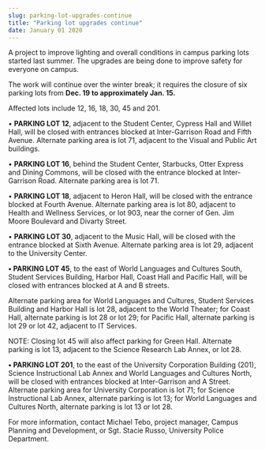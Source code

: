 ```yaml
---
slug: parking-lot-upgrades-continue
title: "Parking lot upgrades continue"
date: January 01 2020
---
```


<p>A project to improve lighting and overall conditions in campus parking lots started last summer. The upgrades are being done to improve safety for everyone on campus.</p><p>The work will continue over the winter break; it requires the closure of six parking lots from <strong>Dec. 19 to approximately Jan. 15.</strong>
</p><p>Affected lots include 12, 16, 18, 30, 45 and 201.
</p><p>• <strong>PARKING LOT 12</strong>, adjacent to the Student Center, Cypress Hall and Willet Hall, will be closed with entrances blocked at Inter&#45;Garrison Road and Fifth Avenue. Alternate parking area is lot 71, adjacent to the Visual and Public Art buildings.
</p><p>• <strong>PARKING LOT 16</strong>, behind the Student Center, Starbucks, Otter Express and Dining Commons, will be closed with the entrance blocked at Inter&#45;Garrison Road. Alternate parking area is lot 71.
</p><p>• <strong>PARKING LOT 18</strong>, adjacent to Heron Hall, will be closed with the entrance blocked at Fourth Avenue. Alternate parking area is lot 80, adjacent to Health and Wellness Services, or lot 903, near the corner of Gen. Jim Moore Boulevard and Divarty Street.
</p><p>• <strong>PARKING LOT 30</strong>, adjacent to the Music Hall, will be closed with the entrance blocked at Sixth Avenue. Alternate parking area is lot 29, adjacent to the University Center.
</p><p><strong>• PARKING LOT 45</strong>, to the east of World Languages and Cultures South, Student Services Building, Harbor Hall, Coast Hall and Pacific Hall, will be closed with entrances blocked at A and B streets.
</p><p>Alternate parking area for World Languages and Cultures, Student Services Building and Harbor Hall is lot 28, adjacent to the World Theater; for Coast Hall, alternate parking is lot 28 or lot 29; for Pacific Hall, alternate parking is lot 29 or lot 42, adjacent to IT Services.
</p><p>NOTE: Closing lot 45 will also affect parking for Green Hall. Alternate parking is lot 13, adjacent to the Science Research Lab Annex, or lot 28.
</p><p><strong>• PARKING LOT 201</strong>, to the east of the University Corporation Building &#40;201&#41;, Science Instructional Lab Annex and World Languages and Cultures North, will be closed with entrances blocked at Inter&#45;Garrison and A Street. Alternate parking area for University Corporation is lot 71; for Science Instructional Lab Annex, alternate parking is lot 13; for World Languages and Cultures North, alternate parking is lot 13 or lot 28.
</p><p>For more information, contact Michael Tebo, project manager, Campus Planning and Development, or Sgt. Stacie Russo, University Police Department.
</p>
